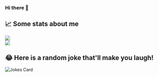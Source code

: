 ### Hi there 👋

<!--
**EmmaPavelak/EmmaPavelak** is a ✨ _special_ ✨ repository because its `README.md` (this file) appears on your GitHub profile.

Here are some ideas to get you started:

- 🔭 I’m currently working on ...
- 🌱 I’m currently learning ...
- 👯 I’m looking to collaborate on ...
- 🤔 I’m looking for help with ...
- 💬 Ask me about ...
- 📫 How to reach me: ...
- 😄 Pronouns: ...
- ⚡ Fun fact: ...
-->

## 📈 Some stats about me
<!-- Most used langages -->
<a href="https://github-readme-stats.vercel.app/api/top-langs/?username=EmmaPavelak">
  <img align="center" src="https://github-readme-stats.vercel.app/api/top-langs/?username=EmmaPavelak&theme=github_dark&langs_count=8&hide=css,scss&layout=compact%22%3E">
</a>
<br />

<!-- Github stats -->
<a href="https://github-readme-stats.vercel.app/api?username=EmmaPavelak">
  <img align="center" src="https://github-readme-stats.vercel.app/api?username=EmmaPavelak&theme=tokyonight&include_all_commits=true&show_icons=true&hide=contribs,stars&border_color=2e4058%22%3E">
</a>
<br />

## 😂 Here is a random joke that'll make you laugh!
![Jokes Card](https://readme-jokes.vercel.app/api)
